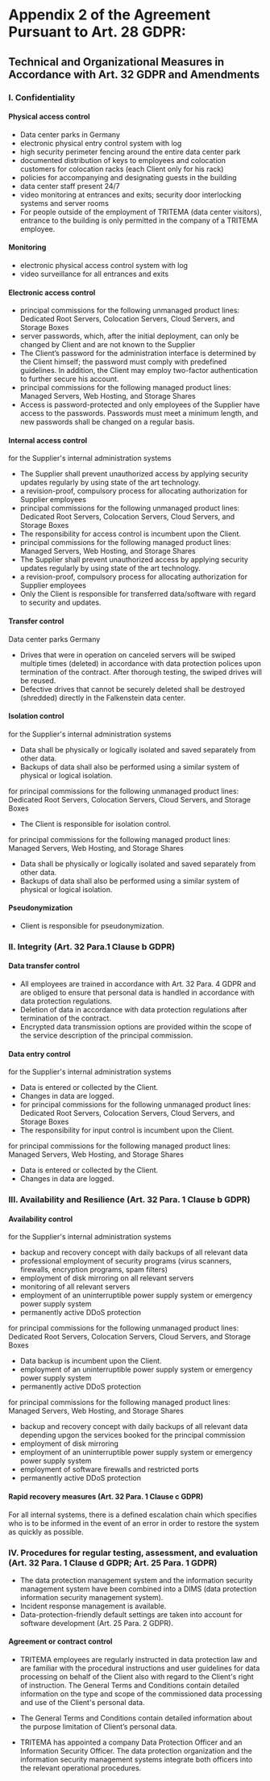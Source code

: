 # Appendix 2 of the Agreement Pursuant to Art. 28 GDPR:

## Technical and Organizational Measures in Accordance with Art. 32 GDPR and Amendments

### I. Confidentiality

#### Physical access control

- Data center parks in Germany
- electronic physical entry control system with log
- high security perimeter fencing around the entire data center park
- documented distribution of keys to employees and colocation customers for colocation racks (each Client only for his rack)
- policies for accompanying and designating guests in the building
- data center staff present 24/7
- video monitoring at entrances and exits; security door interlocking systems and server rooms
- For people outside of the employment of TRITEMA (data center visitors), entrance to the building is only permitted in the company of a TRITEMA employee.

#### Monitoring

- electronic physical access control system with log
- video surveillance for all entrances and exits

#### Electronic access control

- principal commissions for the following unmanaged product lines: Dedicated Root Servers, Colocation Servers, Cloud Servers, and Storage Boxes
- server passwords, which, after the initial deployment, can only be changed by Client and are not known to the Supplier
- The Client’s password for the administration interface is determined by the Client himself; the password must comply with predefined guidelines. In addition, the Client may employ two-factor authentication to further secure his account.
- principal commissions for the following managed product lines: Managed Servers, Web Hosting, and Storage Shares
- Access is password-protected and only employees of the Supplier have access to the passwords. Passwords must meet a minimum length, and new passwords shall be changed on a regular basis.

#### Internal access control
 for the Supplier's internal administration systems

- The Supplier shall prevent unauthorized access by applying security updates regularly by using state of the art technology.
- a revision-proof, compulsory process for allocating authorization for Supplier employees
- principal commissions for the following unmanaged product lines: Dedicated Root Servers, Colocation Servers, Cloud Servers, and Storage Boxes
- The responsibility for access control is incumbent upon the Client.
- principal commissions for the following managed product lines: Managed Servers, Web Hosting, and Storage Shares
- The Supplier shall prevent unauthorized access by applying security updates regularly by using state of the art technology.
- a revision-proof, compulsory process for allocating authorization for Supplier employees
- Only the Client is responsible for transferred data/software with regard to security and updates.

#### Transfer control

 Data center parks Germany

- Drives that were in operation on canceled servers will be swiped multiple times (deleted) in accordance with data protection polices upon termination of the contract. After thorough testing, the swiped drives will be reused.
- Defective drives that cannot be securely deleted shall be destroyed (shredded) directly in the Falkenstein data center.

#### Isolation control
 for the Supplier's internal administration systems

- Data shall be physically or logically isolated and saved separately from other data.
- Backups of data shall also be performed using a similar system of physical or logical isolation.

 for principal commissions for the following unmanaged product lines: Dedicated Root Servers, Colocation Servers, Cloud Servers, and Storage Boxes

- The Client is responsible for isolation control.

 for principal commissions for the following managed product lines: Managed Servers, Web Hosting, and Storage Shares

- Data shall be physically or logically isolated and saved separately from other data.
- Backups of data shall also be performed using a similar system of physical or logical isolation.

#### Pseudonymization
- Client is responsible for pseudonymization.


### II. Integrity (Art. 32 Para.1 Clause b GDPR)

#### Data transfer control

- All employees are trained in accordance with Art. 32 Para. 4 GDPR and are obliged to ensure that personal data is handled in accordance with data protection regulations.
- Deletion of data in accordance with data protection regulations after termination of the contract.
- Encrypted data transmission options are provided within the scope of the service description of the principal commission.

#### Data entry control
 for the Supplier's internal administration systems

- Data is entered or collected by the Client.
- Changes in data are logged.
- for principal commissions for the following unmanaged product lines: Dedicated Root Servers, Colocation Servers, Cloud Servers, and Storage Boxes
- The responsibility for input control is incumbent upon the Client.

 for principal commissions for the following managed product lines: Managed Servers, Web Hosting, and Storage Shares
- Data is entered or collected by the Client.
- Changes in data are logged.


### III. Availability and Resilience (Art. 32 Para. 1 Clause b GDPR)

#### Availability control

 for the Supplier's internal administration systems

- backup and recovery concept with daily backups of all relevant data
- professional employment of security programs (virus scanners, firewalls, encryption programs, spam filters)
- employment of disk mirroring on all relevant servers
- monitoring of all relevant servers
- employment of an uninterruptible power supply system or emergency power supply system
- permanently active DDoS protection

 for principal commissions for the following unmanaged product lines: Dedicated Root Servers, Colocation Servers, Cloud Servers, and Storage Boxes

- Data backup is incumbent upon the Client.
- employment of an uninterruptible power supply system or emergency power supply system
- permanently active DDoS protection

 for principal commissions for the following managed product lines: Managed Servers, Web Hosting, and Storage Shares

- backup and recovery concept with daily backups of all relevant data depending upgon the services booked for the principal commission
- employment of disk mirroring
- employment of an uninterruptible power supply system or emergency power supply system
- employment of software firewalls and restricted ports
- permanently active DDoS protection

#### Rapid recovery measures (Art. 32 Para. 1 Clause c GDPR)

 For all internal systems, there is a defined escalation chain which specifies who is to be informed in the event of an error in order to restore the system as quickly as possible.


### IV. Procedures for regular testing, assessment, and evaluation (Art. 32 Para. 1 Clause d GDPR; Art. 25 Para. 1 GDPR)

- The data protection management system and the information security management system have been combined into a DIMS (data protection information security management system).
- Incident response management is available.
- Data-protection-friendly default settings are taken into account for software development (Art. 25 Para. 2 GDPR).

#### Agreement or contract control

- TRITEMA employees are regularly instructed in data protection law and are familiar with the procedural instructions and user guidelines for data processing on behalf of the Client also with regard to the Client's right of instruction. The General Terms and Conditions contain detailed information on the type and scope of the commissioned data processing and use of the Client's personal data.

- The General Terms and Conditions contain detailed information about the purpose limitation of Client’s personal data.
- TRITEMA has appointed a company Data Protection Officer and an Information Security Officer. The data protection organization and the information security management systems integrate both officers into the relevant operational procedures.


